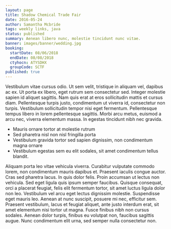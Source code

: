 ```yaml
---
layout: page
title: Shadow Chemical Trade Fair
date: 2016-05-24
author: Samantha Mcbride
tags: weekly links, java
status: published
summary: Aenean libero nunc, molestie tincidunt nunc vitae.
banner: images/banner/wedding.jpg
booking:
  startDate: 08/06/2018
  endDate: 08/08/2018
  ctyhocn: ATYSDHX
  groupCode: SCTF
published: true
---
```

Vestibulum vitae cursus odio. Ut sem velit, tristique in aliquam vel, dapibus ac ex. Ut porta ex libero, eget rutrum sem consectetur sed. Integer molestie sapien id aliquet sagittis. Nam quis erat at eros sollicitudin mattis et cursus diam. Pellentesque turpis justo, condimentum ut viverra id, consectetur non turpis. Vestibulum sollicitudin tempor nisi eget fermentum. Pellentesque tempus libero in lorem pellentesque sagittis. Morbi arcu metus, euismod a arcu nec, viverra elementum massa. In egestas tincidunt nibh nec gravida.

* Mauris ornare tortor at molestie rutrum
* Sed pharetra nisl non nisl fringilla porta
* Vestibulum gravida tortor sed sapien dignissim, non condimentum magna ornare
* Vestibulum egestas sem eu elit sodales, sit amet condimentum tellus blandit.

Aliquam porta leo vitae vehicula viverra. Curabitur vulputate commodo lorem, non condimentum mauris dapibus et. Praesent iaculis congue auctor. Cras sed pharetra lacus. In quis dolor felis. Proin accumsan ut lectus non vehicula. Sed eget ligula quis ipsum semper faucibus. Quisque consequat, orci a placerat feugiat, felis elit fermentum tortor, sit amet luctus ligula dolor non leo. Vestibulum vel arcu eget lectus dignissim molestie. Suspendisse eget mauris leo. Aenean at nunc suscipit, posuere mi nec, efficitur sem. Praesent vestibulum, lacus et feugiat aliquet, ante justo interdum erat, sit amet elementum nisi tortor ut magna. Fusce finibus nibh non cursus sodales. Aenean dolor turpis, finibus eu volutpat non, faucibus sagittis augue. Nunc condimentum elit urna, sed semper nulla consectetur non.
